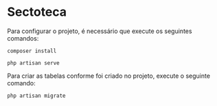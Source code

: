 # Sectoteca

Para configurar o projeto, é necessário que execute os seguintes comandos:

`composer install`

`php artisan serve`

Para criar as tabelas conforme foi criado no projeto, execute o seguinte comando:

`php artisan migrate`
